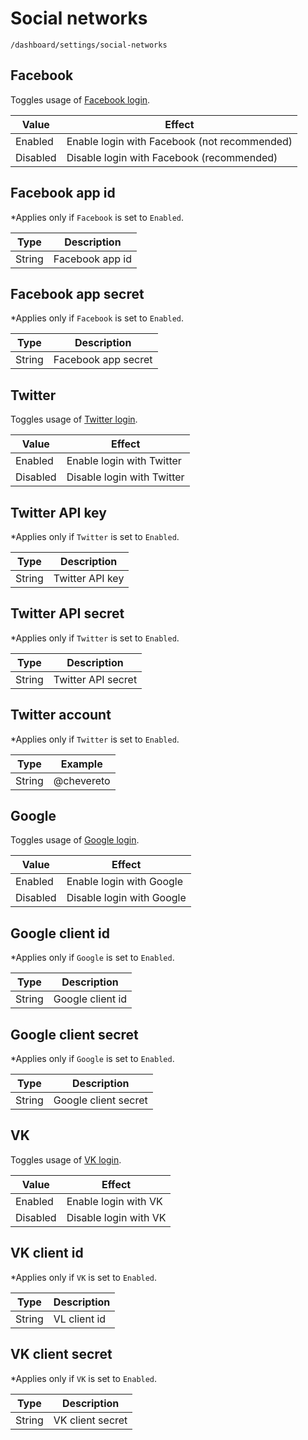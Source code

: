# Social networks

`/dashboard/settings/social-networks`

## Facebook

Toggles usage of [Facebook login](../features/social-login.md#facebook-login).

| Value    | Effect                                       |
| -------- | -------------------------------------------- |
| Enabled  | Enable login with Facebook (not recommended) |
| Disabled | Disable login with Facebook (recommended)    |

## Facebook app id

*Applies only if `Facebook` is set to `Enabled`.

| Type   | Description     |
| ------ | --------------- |
| String | Facebook app id |

## Facebook app secret

*Applies only if `Facebook` is set to `Enabled`.

| Type   | Description         |
| ------ | ------------------- |
| String | Facebook app secret |

## Twitter

Toggles usage of [Twitter login](../features/social-login.md#twitter-login).

| Value    | Effect                     |
| -------- | -------------------------- |
| Enabled  | Enable login with Twitter  |
| Disabled | Disable login with Twitter |

## Twitter API key

*Applies only if `Twitter` is set to `Enabled`.

| Type   | Description     |
| ------ | --------------- |
| String | Twitter API key |

## Twitter API secret

*Applies only if `Twitter` is set to `Enabled`.

| Type   | Description        |
| ------ | ------------------ |
| String | Twitter API secret |

## Twitter account

*Applies only if `Twitter` is set to `Enabled`.

| Type   | Example    |
| ------ | ---------- |
| String | @chevereto |

## Google

Toggles usage of [Google login](../features/social-login.md#google-login).

| Value    | Effect                    |
| -------- | ------------------------- |
| Enabled  | Enable login with Google  |
| Disabled | Disable login with Google |

## Google client id

*Applies only if `Google` is set to `Enabled`.

| Type   | Description      |
| ------ | ---------------- |
| String | Google client id |

## Google client secret

*Applies only if `Google` is set to `Enabled`.

| Type   | Description          |
| ------ | -------------------- |
| String | Google client secret |

## VK

Toggles usage of [VK login](../features/social-login.md#vk-login).

| Value    | Effect                |
| -------- | --------------------- |
| Enabled  | Enable login with VK  |
| Disabled | Disable login with VK |

## VK client id

*Applies only if `VK` is set to `Enabled`.

| Type   | Description  |
| ------ | ------------ |
| String | VL client id |

## VK client secret

*Applies only if `VK` is set to `Enabled`.

| Type   | Description      |
| ------ | ---------------- |
| String | VK client secret |
